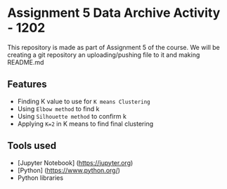 # Assignment 5 Data Archive Activity - 1202
This repository is made as part of Assignment 5 of the course. We will be creating a git repository an uploading/pushing file to it and making README.md

## Features

* Finding K value to use for `K means Clustering`
* Using `Elbow method` to find k
* Using `Silhouette method` to confirm k
* Applying `K=2` in K means to find final clustering


## Tools used

* [Jupyter Notebook] (https://jupyter.org)
* [Python] (https://www.python.org/)
* Python libraries






